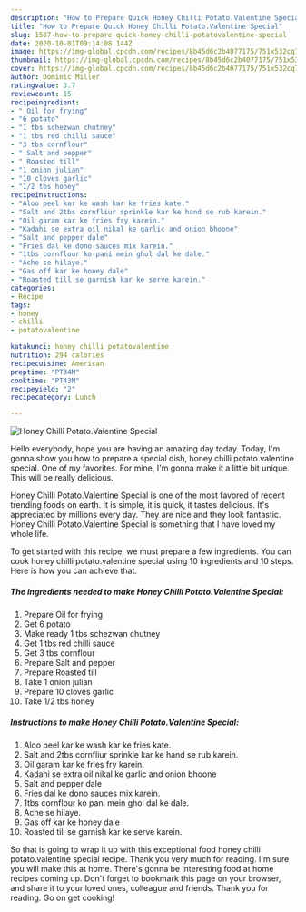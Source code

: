 ```yaml
---
description: "How to Prepare Quick Honey Chilli Potato.Valentine Special"
title: "How to Prepare Quick Honey Chilli Potato.Valentine Special"
slug: 1587-how-to-prepare-quick-honey-chilli-potatovalentine-special
date: 2020-10-01T09:14:08.144Z
image: https://img-global.cpcdn.com/recipes/8b45d6c2b4077175/751x532cq70/honey-chilli-potatovalentine-special-recipe-main-photo.jpg
thumbnail: https://img-global.cpcdn.com/recipes/8b45d6c2b4077175/751x532cq70/honey-chilli-potatovalentine-special-recipe-main-photo.jpg
cover: https://img-global.cpcdn.com/recipes/8b45d6c2b4077175/751x532cq70/honey-chilli-potatovalentine-special-recipe-main-photo.jpg
author: Dominic Miller
ratingvalue: 3.7
reviewcount: 15
recipeingredient:
- " Oil for frying"
- "6 potato"
- "1 tbs schezwan chutney"
- "1 tbs red chilli sauce"
- "3 tbs cornflour"
- " Salt and pepper"
- " Roasted till"
- "1 onion julian"
- "10 cloves garlic"
- "1/2 tbs honey"
recipeinstructions:
- "Aloo peel kar ke wash kar ke fries kate."
- "Salt and 2tbs cornfliur sprinkle kar ke hand se rub karein."
- "Oil garam kar ke fries fry karein."
- "Kadahi se extra oil nikal ke garlic and onion bhoone"
- "Salt and pepper dale"
- "Fries dal ke dono sauces mix karein."
- "1tbs cornflour ko pani mein ghol dal ke dale."
- "Ache se hilaye."
- "Gas off kar ke honey dale"
- "Roasted till se garnish kar ke serve karein."
categories:
- Recipe
tags:
- honey
- chilli
- potatovalentine

katakunci: honey chilli potatovalentine 
nutrition: 294 calories
recipecuisine: American
preptime: "PT34M"
cooktime: "PT43M"
recipeyield: "2"
recipecategory: Lunch

---
```



![Honey Chilli Potato.Valentine Special](https://img-global.cpcdn.com/recipes/8b45d6c2b4077175/751x532cq70/honey-chilli-potatovalentine-special-recipe-main-photo.jpg)

Hello everybody, hope you are having an amazing day today. Today, I'm gonna show you how to prepare a special dish, honey chilli potato.valentine special. One of my favorites. For mine, I'm gonna make it a little bit unique. This will be really delicious.

Honey Chilli Potato.Valentine Special is one of the most favored of recent trending foods on earth. It is simple, it is quick, it tastes delicious. It's appreciated by millions every day. They are nice and they look fantastic. Honey Chilli Potato.Valentine Special is something that I have loved my whole life.




To get started with this recipe, we must prepare a few ingredients. You can cook honey chilli potato.valentine special using 10 ingredients and 10 steps. Here is how you can achieve that.

<!--inarticleads1-->

##### The ingredients needed to make Honey Chilli Potato.Valentine Special:

1. Prepare  Oil for frying
1. Get 6 potato
1. Make ready 1 tbs schezwan chutney
1. Get 1 tbs red chilli sauce
1. Get 3 tbs cornflour
1. Prepare  Salt and pepper
1. Prepare  Roasted till
1. Take 1 onion julian
1. Prepare 10 cloves garlic
1. Take 1/2 tbs honey




<!--inarticleads2-->

##### Instructions to make Honey Chilli Potato.Valentine Special:

1. Aloo peel kar ke wash kar ke fries kate.
1. Salt and 2tbs cornfliur sprinkle kar ke hand se rub karein.
1. Oil garam kar ke fries fry karein.
1. Kadahi se extra oil nikal ke garlic and onion bhoone
1. Salt and pepper dale
1. Fries dal ke dono sauces mix karein.
1. 1tbs cornflour ko pani mein ghol dal ke dale.
1. Ache se hilaye.
1. Gas off kar ke honey dale
1. Roasted till se garnish kar ke serve karein.




So that is going to wrap it up with this exceptional food honey chilli potato.valentine special recipe. Thank you very much for reading. I'm sure you will make this at home. There's gonna be interesting food at home recipes coming up. Don't forget to bookmark this page on your browser, and share it to your loved ones, colleague and friends. Thank you for reading. Go on get cooking!

